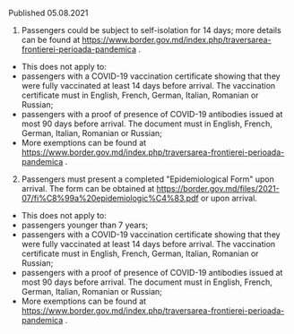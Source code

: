 Published 05.08.2021
1. Passengers could be subject to self-isolation for 14 days; more details can be found at <a target="_blank" href="https://www.border.gov.md/index.php/traversarea-frontierei-perioada-pandemica">https://www.border.gov.md/index.php/traversarea-frontierei-perioada-pandemica</a> . 
- This does not apply to:
- passengers with a COVID-19 vaccination certificate showing that they were fully vaccinated at least 14 days before arrival. The vaccination certificate must in English, French, German, Italian, Romanian or Russian;
- passengers with a proof of presence of COVID-19 antibodies issued at most 90 days before arrival. The document must in English, French, German, Italian, Romanian or Russian;
- More exemptions can be found at <a href="https://www.border.gov.md/index.php/traversarea-frontierei-perioada-pandemica">https://www.border.gov.md/index.php/traversarea-frontierei-perioada-pandemica</a> . 
2. Passengers must present a completed "Epidemiological Form" upon arrival. The form can be obtained at <a href="https://border.gov.md/files/2021-07/fi%C8%99a%20epidemiologic%C4%83.pdf">https://border.gov.md/files/2021-07/fi%C8%99a%20epidemiologic%C4%83.pdf</a> or upon arrival. 
- This does not apply to:
- passengers younger than 7 years;
- passengers with a COVID-19 vaccination certificate showing that they were fully vaccinated at least 14 days before arrival. The vaccination certificate must in English, French, German, Italian, Romanian or Russian;
- passengers with a proof of presence of COVID-19 antibodies issued at most 90 days before arrival. The document must in English, French, German, Italian, Romanian or Russian;
- More exemptions can be found at <a href="https://www.border.gov.md/index.php/traversarea-frontierei-perioada-pandemica">https://www.border.gov.md/index.php/traversarea-frontierei-perioada-pandemica</a> . 

